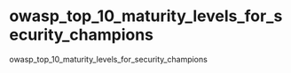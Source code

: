 # owasp_top_10_maturity_levels_for_security_champions
owasp_top_10_maturity_levels_for_security_champions
